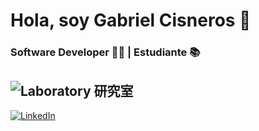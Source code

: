   # Hola, soy Gabriel Cisneros 👋
  ### Software Developer 🧑‍💻 | Estudiante 📚

  ## ![Laboratory 研究室](https://github.com/user-attachments/assets/7458da00-22e5-4bac-a09c-371adff77328)

[![LinkedIn](https://img.shields.io/badge/linkedin-%230077B5.svg?style=for-the-badge&logo=linkedin&logoColor=white)](https://www.linkedin.com/in/gabriel-cisneros-3216a12bb/)

<!--
**TilordQwerty/tilordqwerty** is a ✨ _special_ ✨ repository because its `README.md` (this file) appears on your GitHub profile.

Here are some ideas to get you started:

- 🔭 I’m currently working on ...
- 🌱 I’m currently learning ...
- 👯 I’m looking to collaborate on ...
- 🤔 I’m looking for help with ...
- 💬 Ask me about ...
- 📫 How to reach me: ...
- 😄 Pronouns: ...
- ⚡ Fun fact: ...
-->
